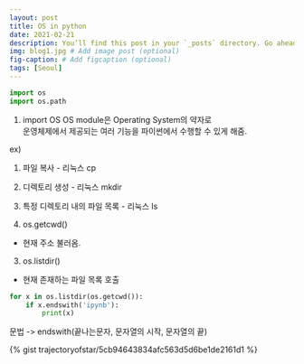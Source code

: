```yaml
---
layout: post
title: OS in python 
date: 2021-02-21 
description: You’ll find this post in your `_posts` directory. Go ahead and edit it and re-build the site to see your changes. # Add post description (optional)
img: blog1.jpg # Add image post (optional)
fig-caption: # Add figcaption (optional)
tags: [Seoul]
---
```


```python
import os
import os.path

```

1. import OS 
OS module은 Operating System의 약자로  
운영체제에서 제공되는 여러 기능을 파이썬에서 수행할 수 있게 해줌.

ex) 
1. 파일 복사 - 리눅스 cp
2. 디렉토리 생성 - 리눅스 mkdir 
3. 특정 디렉토리 내의 파일 목록 - 리눅스 ls 

2. os.getcwd()
- 현재 주소 불러옴.

3. os.listdir()
- 현재 존재하는 파일 목록 호출 

```python
for x in os.listdir(os.getcwd()):
    if x.endswith('ipynb'):
        print(x)
```

문법 -> endswith(끝나는문자, 문자열의 시작, 문자열의 끝) 

{% gist trajectoryofstar/5cb94643834afc563d5d6be1de2161d1 %}
